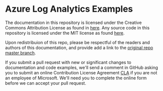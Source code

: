 # Azure Log Analytics Examples
The documentation in this repository is licensed under the Creative Commons Attribution License as found in [here](LICENSE).
Any source code in this repository is licensed under the MIT license as found [here](LICENSE-CODE).

Upon redistribuion of this repo, please be respectful of the readers and authors of this documentation, and provide add a link to the [original repo master branch](https://github.com/MicrosoftDocs/LogAnalyticsExamples).

If you submit a pull request with new or significant changes to documentation and code examples, we'll send a comment in GitHub asking you to submit an online Contribution License Agreement [CLA](https://cla.microsoft.com) if you are not an employee of Microsoft. We'll need you to complete the online form before we can accept your pull request.
